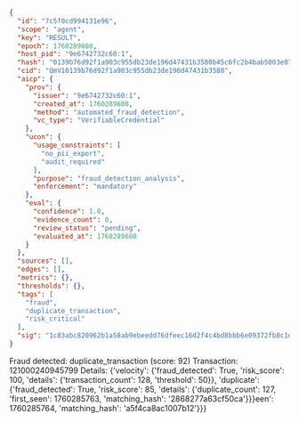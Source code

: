 ```json
{
  "id": "7c5f0cd994131e96",
  "scope": "agent",
  "key": "RESULT",
  "epoch": 1760289608,
  "host_pid": "9e6742732c60:1",
  "hash": "0139b76d92f1a903c955db23de196d47431b3580b45c6fc2b4bab5003e0720b2",
  "cid": "QmV10139b76d92f1a903c955db23de196d47431b3580",
  "aicp": {
    "prov": {
      "issuer": "9e6742732c60:1",
      "created_at": 1760289608,
      "method": "automated_fraud_detection",
      "vc_type": "VerifiableCredential"
    },
    "ucon": {
      "usage_constraints": [
        "no_pii_export",
        "audit_required"
      ],
      "purpose": "fraud_detection_analysis",
      "enforcement": "mandatory"
    },
    "eval": {
      "confidence": 1.0,
      "evidence_count": 0,
      "review_status": "pending",
      "evaluated_at": 1760289608
    }
  },
  "sources": [],
  "edges": [],
  "metrics": {},
  "thresholds": {},
  "tags": [
    "fraud",
    "duplicate_transaction",
    "risk_critical"
  ],
  "sig": "1c83abc820962b1a58ab9ebeedd76dfeec16d2f4c4bd8bbb6e09372fb8c1d455"
}
```

Fraud detected: duplicate_transaction (score: 92)
Transaction: 121000240945799
Details: {'velocity': {'fraud_detected': True, 'risk_score': 100, 'details': {'transaction_count': 128, 'threshold': 50}}, 'duplicate': {'fraud_detected': True, 'risk_score': 85, 'details': {'duplicate_count': 127, 'first_seen': 1760285763, 'matching_hash': '2868277a63cf50ca'}}}een': 1760285764, 'matching_hash': 'a5f4ca8ac1007b12'}}}